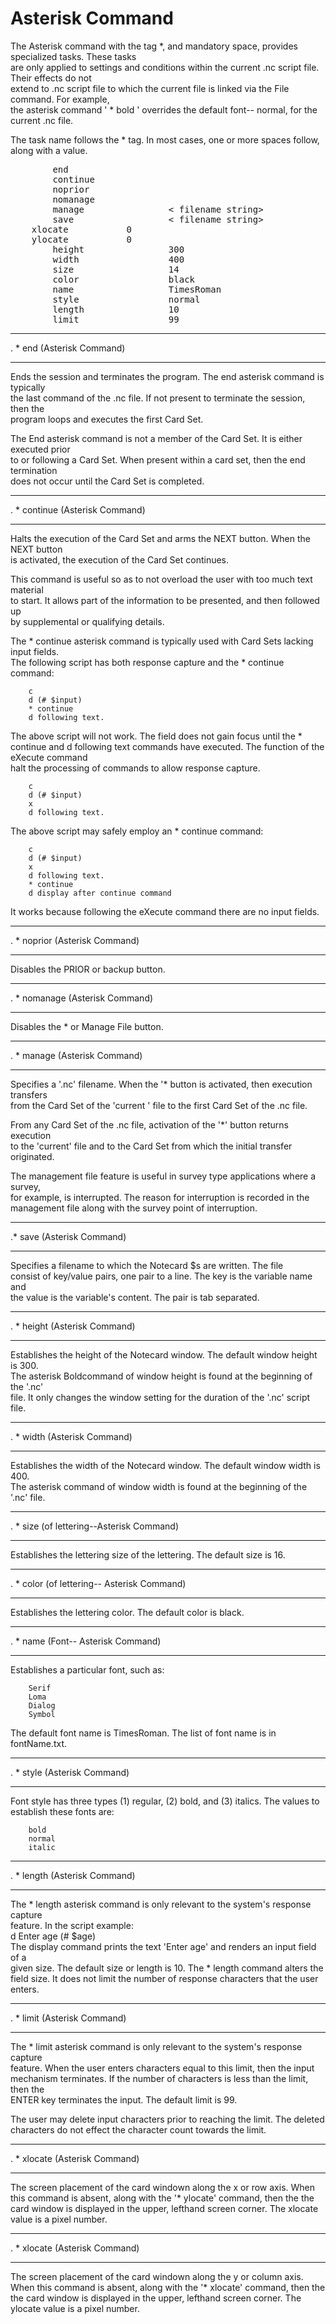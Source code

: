 <h1>Asterisk Command</h1>

<p>The Asterisk command with the tag *, and mandatory space, provides specialized tasks. These tasks <br />
are only applied to settings and conditions within the current .nc script file. Their effects do not <br />
extend to .nc script file to which the current file is linked via the File command. For example, <br />
the asterisk command ' * bold ' overrides the default font-- normal, for the current .nc file.  </p>

<p>The task name follows the * tag. In most cases, one or more spaces follow, along with a value.   </p>

<pre>
        end                   <no value>
        continue              <no value>
        noprior               <no value>
        nomanage              <no value>
        manage                < filename string>
        save                  < filename string>
    xlocate           0
    ylocate           0
        height                300
        width                 400
        size                  14
        color                 black
        name                  TimesRoman
        style                 normal
        length                10
        limit                 99
</pre>

<hr />

<p>. * end   (Asterisk Command)  </p>

<hr />

<p>Ends the session and terminates the program. The end asterisk command is typically <br />
the last command of the .nc file. If not present to terminate the session, then the <br />
program loops and executes the first Card Set.    </p>

<p>The End asterisk command is not a member of the Card Set. It is either executed prior <br />
to or following a Card Set. When present within a card set, then the end termination <br />
does not occur until the Card Set is completed.  </p>

<hr />

<p>. * continue   (Asterisk Command)    </p>

<hr />

<p>Halts the execution of the Card Set and arms the NEXT button. When the NEXT button <br />
is activated, the execution of the Card Set continues.  </p>

<p>This command is useful so as to not overload the user with too much text material <br />
to start. It allows part of the information to be presented, and then followed up <br />
by supplemental or qualifying details.  </p>

<p>The * continue asterisk command is typically used with Card Sets lacking input fields. <br />
The following script has both response capture and the * continue command:  </p>

<pre><code>    c  
    d (# $input)  
    * continue  
    d following text.
</code></pre>

<p>The above script will not work.  The field does not gain focus until the * continue
and d following text commands have executed.  The function of the eXecute command <br />
halt the processing of commands to allow response capture.  </p>

<pre><code>    c   
    d (# $input)   
    x   
    d following text.
</code></pre>

<p>The above script may safely employ an * continue command:  </p>

<pre><code>    c  
    d (# $input)  
    x  
    d following text.  
    * continue  
    d display after continue command
</code></pre>

<p>It works because following the eXecute command there are no input fields.  </p>

<hr />

<p>. * noprior   (Asterisk Command)    </p>

<hr />

<p>Disables the PRIOR or backup button.  </p>

<hr />

<p>. * nomanage   (Asterisk Command)  </p>

<hr />

<p>Disables the * or Manage File button.  </p>

<hr />

<p>. * manage   (Asterisk Command)  </p>

<hr />

<p>Specifies a '.nc' filename. When the '* button is activated, then execution transfers <br />
from the Card Set of the 'current ' file to the first Card Set of the .nc file.  </p>

<p>From any Card Set of the .nc file, activation of the '*' button returns execution <br />
to the 'current' file and to the Card Set from which the initial transfer originated.  </p>

<p>The management file feature is useful in survey type applications where a survey, <br />
for example, is interrupted. The reason for interruption is recorded in the <br />
management file along with the survey point of interruption.    </p>

<hr />

<p>.* save   (Asterisk Command)  </p>

<hr />

<p>Specifies a filename to which the Notecard $<variable>s are written. The file <br />
consist of key/value pairs, one pair to a line. The key is the variable name and <br />
the value is the variable's content. The pair is tab separated.    </p>

<hr />

<p>. * height   (Asterisk Command)  </p>

<hr />

<p>Establishes the height of the Notecard window. The default window height is 300. <br />
The asterisk Boldcommand of window height is found at the beginning of the '.nc' <br />
file. It only changes the window setting for the duration of the '.nc' script file.  </p>

<hr />

<p>. * width   (Asterisk Command)  </p>

<hr />

<p>Establishes the width of the Notecard window. The default window width is 400. <br />
The asterisk command of window width is found at the beginning of the '.nc' file.    </p>

<hr />

<p>. * size (of lettering--Asterisk Command)    </p>

<hr />

<p>Establishes the lettering size of the lettering. The default size is 16.  </p>

<hr />

<p>. * color (of lettering-- Asterisk Command)  </p>

<hr />

<p>Establishes the lettering color. The default color is black.  </p>

<hr />

<p>. * name (Font-- Asterisk Command)  </p>

<hr />

<p>Establishes a particular font, such as:  </p>

<pre><code>    Serif  
    Loma  
    Dialog  
    Symbol
</code></pre>

<p>The default font name is TimesRoman. The list of font name is in fontName.txt.  </p>

<hr />

<p>. * style   (Asterisk Command)   </p>

<hr />

<p>Font style has three types (1) regular, (2) bold, and (3) italics. The values to <br />
establish these fonts are:  </p>

<pre><code>    bold  
    normal  
    italic
</code></pre>

<hr />

<p>. * length   (Asterisk Command)   </p>

<hr />

<p>The * length asterisk command is only relevant to the system's response capture <br />
feature. In the script example: <br />
        d Enter age (# $age) <br />
The display command prints the text 'Enter age' and renders an input field of a <br />
given size. The default   size or length is 10. The * length command alters the <br />
field size. It does not limit the number of response characters that the user enters.  </p>

<hr />

<p>. * limit   (Asterisk Command)  </p>

<hr />

<p>The * limit asterisk command is only relevant to the system's response capture <br />
feature. When the user enters characters equal to this limit, then the input <br />
mechanism terminates. If the number of characters is less than the limit, then the <br />
ENTER key terminates the input. The default limit is 99.  </p>

<p>The user may delete input characters prior to reaching the limit. The deleted <br />
characters do not effect the character count towards the limit.  </p>

<hr />

<p>. * xlocate   (Asterisk Command)  </p>

<hr />

<p>The screen placement of the card windown along the x or row axis. When this 
command is absent, along with the '* ylocate' command, then the the card window 
is displayed in the upper, lefthand screen corner.  The xlocate value is a
pixel number.</p>

<hr />

<p>. * xlocate   (Asterisk Command)  </p>

<hr />

<p>The screen placement of the card windown along the y or column axis. When this 
command is absent, along with the '* xlocate' command, then the the card window 
is displayed in the upper, lefthand screen corner.  The ylocate value is a
pixel number.</p>
